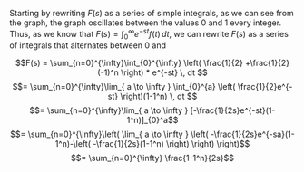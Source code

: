 Starting by rewriting $F(s)$ as a series of simple integrals, as we can see from the graph, the graph oscillates between the values 0 and 1 every integer. Thus, as we know that $F(s) = \int_{0}^{\infty} e^{-st}f(t) \, dt$, we can rewrite $F(s)$ as a series of integrals that alternates between 0 and 

$$F(s) = \sum_{n=0}^{\infty}\int_{0}^{\infty} \left(  \frac{1}{2} +\frac{1}{2}(-1)^n \right) * e^{-st} \, dt $$
$$= \sum_{n=0}^{\infty}\lim_{ a \to \infty } \int_{0}^{a} \left( \frac{1}{2}e^{-st} \right)(1-1^n) \, dt $$
$$= \sum_{n=0}^{\infty}\lim_{ a \to \infty } [-\frac{1}{2s}e^{-st}(1-1^n)]_{0}^a$$
$$= \sum_{n=0}^{\infty}\left( \lim_{ a \to \infty } \left( -\frac{1}{2s}e^{-sa}(1-1^n)-\left( -\frac{1}{2s}(1-1^n) \right) \right) \right)$$
$$= \sum_{n=0}^{\infty} \frac{1-1^n}{2s}$$